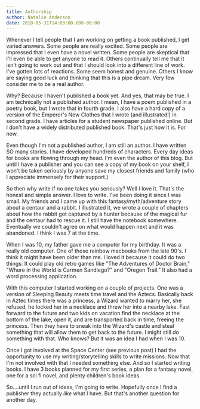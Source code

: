 ```yaml
---
title: Authorship
author: Natalie Anderson
date: 2018-05-31T14:03:00.000-06:00
---
```

Whenever I tell people that I am working on getting a book published, I get varied answers. Some people are really excited. Some people are impressed that I even have a novel written. Some people are skeptical that I'll even be able to get anyone to read it. Others continually tell me that it isn't going to work out and that I should look into a different line of work. I've gotten lots of reactions. Some seem honest and genuine. Others I know are saying good luck and thinking that this is a pipe dream. Very few consider me to be a real author.

Why? Because I haven't published a book yet. And yes, that may be true. I am technically not a published author. I mean, I have a poem published in a poetry book, but I wrote that in fourth grade. I also have a hard copy of a version of the Emperor's New Clothes that I wrote (and illustrated!) in second grade. I have articles for a student newspaper published online. But I don't have a widely distributed published book. That's just how it is. For now.

Even though I'm not a published author, I am still an author. I have written SO many stories. I have developed hundreds of characters. Every day ideas for books are flowing through my head. I'm even the author of this blog. But until I have a publisher and you can see a copy of my book on your shelf, I won't be taken seriously by anyone save my closest friends and family (who I appreciate immensely for their support.)

So then why write if no one takes you seriously? Well I love it. That's the honest and simple answer. I love to write. I've been doing it since I was small. My friends and I came up with this fantasy/myth/adventure story about a centaur and a rabbit. I illustrated it, we wrote a couple of chapters about how the rabbit got captured by a hunter because of the magical fur and the centaur had to rescue it. I still have the notebook somewhere. Eventually we couldn't agree on what would happen next and it was abandoned. I think I was 7 at the time.

When I was 10, my father gave me a computer for my birthday. It was a really old computer. One of those rainbow macbooks from the late 90's. I think it might have been older than me. I loved it because it could do two things: It could play old retro games like "The Adventures of Doctor Brain," "Where in the World is Carmen Sandiego?" and "Oregon Trail." It also had a word processing application.

With this computer I started working on a couple of projects. One was a version of Sleeping Beauty meets time travel and the Aztecs. Basically back in Aztec times there was a princess, a Wizard wanted to marry her, she refused, he locked her in a necklace and threw her into a nearby lake. Fast forward to the future and two kids on vacation find the necklace at the bottom of the lake, open it, and are transported back in time, freeing the princess. Then they have to sneak into the Wizard's castle and steal something that will allow them to get back to the future. I might still do something with that. Who knows? But it was an idea I had when I was 10.

Once I got involved at the Space Center (see previous post) I had the opportunity to use my writing/storytelling skills to write missions. Now that I'm not involved with that I needed something else. And so I started writing books. I have 3 books planned for my first series, a plan for a fantasy novel, one for a sci fi novel, and plenty children's book ideas.

So....until I run out of ideas, I'm going to write. Hopefully once I find a publisher they actually <i>like</i>&nbsp;what I have. But that's another question for another day.

